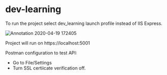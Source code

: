 # dev-learning

To run the project select dev_learning launch profile instead of IIS Express. 

![Annotation 2020-04-19 172405](https://user-images.githubusercontent.com/36014521/79690344-a67f7c00-8262-11ea-917a-d9f88a493e51.png)

Project will run on https://localhost:5001

Postman configuration to test API:
* Go to File/Settings
* Turn SSL certiicate verification off.
